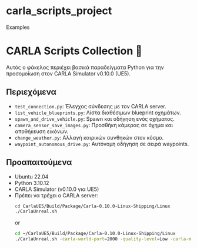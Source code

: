 # carla_scripts_project
Εxamples

# CARLA Scripts Collection 🚗

Αυτός ο φάκελος περιέχει βασικά παραδείγματα Python για την προσομοίωση στον CARLA Simulator v0.10.0 (UE5).

## Περιεχόμενα

- `test_connection.py`: Έλεγχος σύνδεσης με τον CARLA server.
- `list_vehicle_blueprints.py`: Λίστα διαθέσιμων blueprint οχημάτων.
- `spawn_and_drive_vehicle.py`: Spawn και οδήγηση ενός οχήματος.
- `camera_sensor_save_images.py`: Προσθήκη κάμερας σε όχημα και αποθήκευση εικόνων.
- `change_weather.py`: Αλλαγή καιρικών συνθηκών στον κόσμο.
- `waypoint_autonomous_drive.py`: Αυτόνομη οδήγηση σε σειρά waypoints.

## Προαπαιτούμενα

- Ubuntu 22.04  
- Python 3.10.12  
- CARLA Simulator (v0.10.0 για UE5)  
- Πρέπει να τρέχει ο CARLA server:  
  ```bash
  cd CarlaUE5/Build/Package/Carla-0.10.0-Linux-Shipping/Linux
  ./CarlaUnreal.sh
  ```
  or
  ```bash
  cd ~/CarlaUE5/Build/Package/Carla-0.10.0-Linux-Shipping/Linux
  ./CarlaUnreal.sh -carla-world-port=2000 -quality-level=Low -carla-map=Town10HD_Opt -carla-synchronous-mode
  ```
